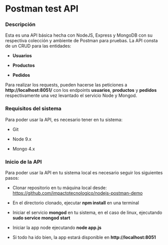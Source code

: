 # Postman test API

### Descripción 

Esta es una API básica hecha con NodeJS, Express y MongoDB con su respectiva colección y ambiente de Postman para pruebas. La API consta de un CRUD para las entidades:

+ **Usuarios**

+ **Productos**

+ **Pedidos**

Para realizar los requests, pueden hacerse las peticiones a **http://localhost:8051/** con los endpoints **usuarios**, **productos** y **pedidos** respectivamente una vez levantado el servicio Node y Mongod.

### Requisitos del sistema

Para poder usar la API, es necesario tener en tu sistema:

+ Git

+ Node 9.x 

+ Mongo 4.x

### Inicio de la API

Para poder usar la API en tu sistema local es necesario seguir los siguientes pasos:

+ Clonar repositorio en tu máquina local desde: https://github.com/impactotecnologico/nodejs-postman-demo

+ En el directorio clonado, ejecutar **npm install** en una terminal 

+ Iniciar el servicio **mongod** en tu sistema, en el caso de linux, ejecutando **sudo service mongod start**

+ Iniciar la app node ejecutando **node app.js**

+ Si todo ha ido bien, la app estará disponible en **http://localhost:8051**